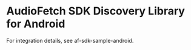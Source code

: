# AudioFetch SDK Discovery Library for Android

For integration details, see af-sdk-sample-android.
